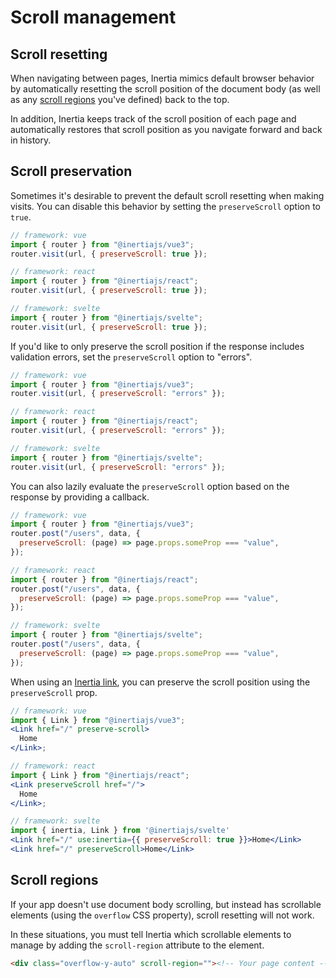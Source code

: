 # Scroll management

## Scroll resetting

When navigating between pages, Inertia mimics default browser behavior by automatically resetting the scroll position of the document body (as well as any [scroll regions](#scroll-regions) you've defined) back to the top.

In addition, Inertia keeps track of the scroll position of each page and automatically restores that scroll position as you navigate forward and back in history.

## Scroll preservation

Sometimes it's desirable to prevent the default scroll resetting when making visits. You can disable this behavior by setting the `preserveScroll` option to `true`.

```js
// framework: vue
import { router } from "@inertiajs/vue3";
router.visit(url, { preserveScroll: true });
```

```js
// framework: react
import { router } from "@inertiajs/react";
router.visit(url, { preserveScroll: true });
```

```js
// framework: svelte
import { router } from "@inertiajs/svelte";
router.visit(url, { preserveScroll: true });
```

If you'd like to only preserve the scroll position if the response includes validation errors, set the `preserveScroll` option to "errors".

```js
// framework: vue
import { router } from "@inertiajs/vue3";
router.visit(url, { preserveScroll: "errors" });
```

```js
// framework: react
import { router } from "@inertiajs/react";
router.visit(url, { preserveScroll: "errors" });
```

```js
// framework: svelte
import { router } from "@inertiajs/svelte";
router.visit(url, { preserveScroll: "errors" });
```

You can also lazily evaluate the `preserveScroll` option based on the response by providing a callback.

```js
// framework: vue
import { router } from "@inertiajs/vue3";
router.post("/users", data, {
  preserveScroll: (page) => page.props.someProp === "value",
});
```

```js
// framework: react
import { router } from "@inertiajs/react";
router.post("/users", data, {
  preserveScroll: (page) => page.props.someProp === "value",
});
```

```js
// framework: svelte
import { router } from "@inertiajs/svelte";
router.post("/users", data, {
  preserveScroll: (page) => page.props.someProp === "value",
});
```

When using an [Inertia link](/links), you can preserve the scroll position using the `preserveScroll` prop.

```jsx
// framework: vue
import { Link } from "@inertiajs/vue3";
<Link href="/" preserve-scroll>
  Home
</Link>;
```

```jsx
// framework: react
import { Link } from "@inertiajs/react";
<Link preserveScroll href="/">
  Home
</Link>;
```

```jsx
// framework: svelte
import { inertia, Link } from '@inertiajs/svelte'
<Link href="/" use:inertia={{ preserveScroll: true }}>Home</Link>
<Link href="/" preserveScroll>Home</Link>
```

## Scroll regions

If your app doesn't use document body scrolling, but instead has scrollable elements (using the `overflow` CSS property), scroll resetting will not work.

In these situations, you must tell Inertia which scrollable elements to manage by adding the `scroll-region` attribute to the element.

```html
<div class="overflow-y-auto" scroll-region=""><!-- Your page content --></div>
```
